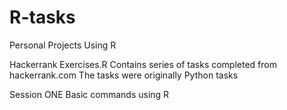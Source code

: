# R-tasks
Personal Projects Using R

Hackerrank Exercises.R
Contains series of tasks completed from hackerrank.com
The tasks were originally Python tasks

Session ONE
Basic commands using R
